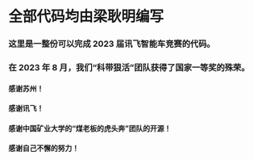# 全部代码均由梁耿明编写
### 这里是一整份可以完成 2023 届讯飞智能车竞赛的代码。</br>
### 在 2023 年 8 月，我们“科带狠活”团队获得了国家一等奖的殊荣。</br>

#### 感谢苏州！</br>
#### 感谢讯飞！</br>
#### 感谢中国矿业大学的“煤老板的虎头奔”团队的开源！</br>
#### 感谢自己不懈的努力！</br>
